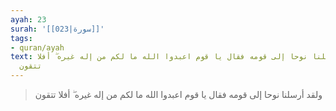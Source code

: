 ```yaml
---
ayah: 23
surah: '[[023|سورة]]'
tags:
- quran/ayah
text: ولقد أرسلنا نوحا إلى قومه فقال يا قوم اعبدوا الله ما لكم من إله غيره ۖ أفلا
  تتقون
---
```

> ولقد أرسلنا نوحا إلى قومه فقال يا قوم اعبدوا الله ما لكم من إله غيره ۖ أفلا تتقون
